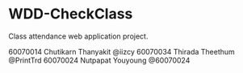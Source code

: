 # WDD-CheckClass

Class attendance web application project.

60070014 Chutikarn Thanyakit @iizcy
60070034 Thirada Theethum @PrintTrd
60070024 Nutpapat Youyoung @60070024